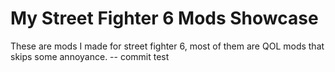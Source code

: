 # My Street Fighter 6 Mods Showcase

These are mods I made for street fighter 6, most of them are QOL mods that skips some annoyance.
-- commit test